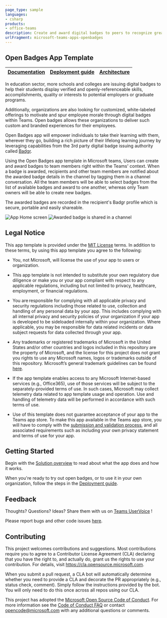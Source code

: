 ```yaml
---
page_type: sample
languages:
- csharp
products:
- office-teams
description: Create and award digital badges to peers to recognize great work.
urlFragment: microsoft-teams-apps-openbadges
---
```


## Open Badges App Template

| [Documentation](https://github.com/OfficeDev/microsoft-teams-apps-openbadges/wiki) | [Deployment guide](https://github.com/OfficeDev/microsoft-teams-apps-openbadges/wiki/Deployment-guide) | [Architecture](https://github.com/OfficeDev/microsoft-teams-apps-openbadges/wiki/Solution-Overview)
|--|--|--|

In education sector, more schools and colleges are issuing digital badges to help their students display verified and openly-referenceable skills, accomplishments, quality or interests  to potential employers or graduate programs.

Additionally, organizations are also looking for customized, white-labeled offerings to motivate and spur employee morale through digital badges within Teams. Open badges allows these organizations to deliver such custom and branded experiences for their employees.

Open Badges app will empower individuals to take their learning with them, wherever they go, building a rich picture of their lifelong learning journey by leveraging capabilities from the 3rd party digital badge issuing authority called [Badgr](https://badgr.org/).


Using the Open Badges app template in Microsoft teams, Users can create and award badges to team members right within the Teams' context. When a badge is awarded,  recipients and other team members are notified about the awarded badge details in the channel by tagging them in a channel conversation. All the team members will be able to select badges from the list of available badges and award to one another, whereas only Team owners will be able to create new badges.

The awarded badges are recorded in the recipient's Badgr profile which is secure, portable and easily shareable.

![App Home screen](https://github.com/OfficeDev/microsoft-teams-apps-openbadges/wiki/Images/Open_Badges_01.png)
![Awarded badge is shared in a channel](https://github.com/OfficeDev/microsoft-teams-apps-openbadges/wiki/Images/Open_Badges_02.png)

## Legal Notice
This app template is provided under the [MIT License](https://github.com/OfficeDev/microsoft-teams-apps-openbadges/blob/master/LICENSE) terms.  In addition to these terms, by using this app template you agree to the following:

- You, not Microsoft, will license the use of your app to users or organization. 

- This app template is not intended to substitute your own regulatory due diligence or make you or your app compliant with respect to any applicable regulations, including but not limited to privacy, healthcare, employment, or financial regulations.

- You are responsible for complying with all applicable privacy and security regulations including those related to use, collection and handling of any personal data by your app. This includes complying with all internal privacy and security policies of your organization if your app is developed to be sideloaded internally within your organization. Where applicable, you may be responsible for data related incidents or data subject requests for data collected through your app.

- Any trademarks or registered trademarks of Microsoft in the United States and/or other countries and logos included in this repository are the property of Microsoft, and the license for this project does not grant you rights to use any Microsoft names, logos or trademarks outside of this repository. Microsoft’s general trademark guidelines can be found [here](https://www.microsoft.com/en-us/legal/intellectualproperty/trademarks/usage/general.aspx).

- If the app template enables access to any Microsoft Internet-based services (e.g., Office365), use of those services will be subject to the separately-provided terms of use. In such cases, Microsoft may collect telemetry data related to app template usage and operation. Use and handling of telemetry data will be performed in accordance with such terms of use.

- Use of this template does not guarantee acceptance of your app to the Teams app store. To make this app available in the Teams app store, you will have to comply with the [submission and validation process](https://docs.microsoft.com/en-us/microsoftteams/platform/concepts/deploy-and-publish/appsource/publish), and all associated requirements such as including your own privacy statement and terms of use for your app.

## Getting Started

Begin with the [Solution overview](https://github.com/OfficeDev/microsoft-teams-apps-openbadges/wiki/Solution-Overview) to read about what the app does and how it works.

When you're ready to try out open badges, or to use it in your own organization, follow the steps in the [Deployment guide](https://github.com/OfficeDev/microsoft-teams-apps-openbadges/wiki/Deployment-guide).

## **Feedback**

Thoughts? Questions? Ideas? Share them with us on [Teams UserVoice](https://microsoftteams.uservoice.com/forums/555103-public) !

Please report bugs and other code issues [here](https://github.com/OfficeDev/microsoft-teams-apps-openbadges/issues/new).

## Contributing

This project welcomes contributions and suggestions.  Most contributions require you to agree to a
Contributor License Agreement (CLA) declaring that you have the right to, and actually do, grant us
the rights to use your contribution. For details, visit https://cla.opensource.microsoft.com.

When you submit a pull request, a CLA bot will automatically determine whether you need to provide
a CLA and decorate the PR appropriately (e.g., status check, comment). Simply follow the instructions
provided by the bot. You will only need to do this once across all repos using our CLA.

This project has adopted the [Microsoft Open Source Code of Conduct](https://opensource.microsoft.com/codeofconduct/).
For more information see the [Code of Conduct FAQ](https://opensource.microsoft.com/codeofconduct/faq/) or
contact [opencode@microsoft.com](mailto:opencode@microsoft.com) with any additional questions or comments.
